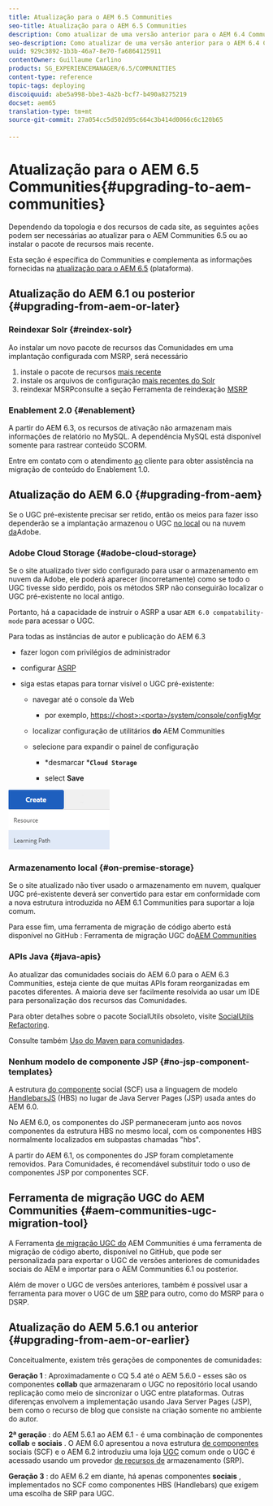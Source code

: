 ```yaml
---
title: Atualização para o AEM 6.5 Communities
seo-title: Atualização para o AEM 6.5 Communities
description: Como atualizar de uma versão anterior para o AEM 6.4 Communities
seo-description: Como atualizar de uma versão anterior para o AEM 6.4 Communities
uuid: 929c3892-1b3b-46a7-8e70-fa6864125911
contentOwner: Guillaume Carlino
products: SG_EXPERIENCEMANAGER/6.5/COMMUNITIES
content-type: reference
topic-tags: deploying
discoiquuid: abe5a998-bbe3-4a2b-bcf7-b490a8275219
docset: aem65
translation-type: tm+mt
source-git-commit: 27a054cc5d502d95c664c3b414d0066c6c120b65

---
```



# Atualização para o AEM 6.5 Communities{#upgrading-to-aem-communities}

Dependendo da topologia e dos recursos de cada site, as seguintes ações podem ser necessárias ao atualizar para o AEM Communities 6.5 ou ao instalar o pacote de recursos mais recente.

Esta seção é específica do Communities e complementa as informações fornecidas na [atualização para o AEM 6.5](/help/sites-deploying/upgrade.md) (plataforma).

## Atualização do AEM 6.1 ou posterior {#upgrading-from-aem-or-later}

### Reindexar Solr {#reindex-solr}

Ao instalar um novo pacote de recursos das Comunidades em uma implantação configurada com MSRP, será necessário

1. instale o pacote de recursos [mais recente](/help/communities/deploy-communities.md#latestfeaturepack)
1. instale os arquivos de configuração [mais recentes do Solr](/help/communities/msrp.md#upgrading)
1. reindexar MSRPconsulte a seção Ferramenta de reindexação [MSRP](/help/communities/msrp.md#msrp-reindex-tool)

### Enablement 2.0 {#enablement}

A partir do AEM 6.3, os recursos de ativação não armazenam mais informações de relatório no MySQL. A dependência MySQL está disponível somente para rastrear conteúdo SCORM.

Entre em contato com o atendimento [ao](https://helpx.adobe.com/marketing-cloud/contact-support.html) cliente para obter assistência na migração de conteúdo do Enablement 1.0.

## Atualização do AEM 6.0 {#upgrading-from-aem}

Se o UGC pré-existente precisar ser retido, então os meios para fazer isso dependerão se a implantação armazenou o UGC [no local](#on-premise-storage) ou na nuvem [da](#adobe-cloud-storage)Adobe.

### Adobe Cloud Storage {#adobe-cloud-storage}

Se o site atualizado tiver sido configurado para usar o armazenamento em nuvem da Adobe, ele poderá aparecer (incorretamente) como se todo o UGC tivesse sido perdido, pois os métodos SRP não conseguirão localizar o UGC pré-existente no local antigo.

Portanto, há a capacidade de instruir o ASRP a usar `AEM 6.0 compatability-mode` para acessar o UGC.

Para todas as instâncias de autor e publicação do AEM 6.3

* fazer logon com privilégios de administrador
* configurar [ASRP](/help/communities/asrp.md)
* siga estas etapas para tornar visível o UGC pré-existente:

   * navegar até o console da Web

      * por exemplo, [https://&lt;host>:&lt;porta>/system/console/configMgr](https://localhost:4502/system/console/configMgr)
   * localizar configuração de utilitários **do** AEM Communities
   * selecione para expandir o painel de configuração

      * *desmarcar ***`Cloud Storage`**

      * select **Save**


![chlimage_1-176](assets/chlimage_1-176.png)

### Armazenamento local {#on-premise-storage}

Se o site atualizado não tiver usado o armazenamento em nuvem, qualquer UGC pré-existente deverá ser convertido para estar em conformidade com a nova estrutura introduzida no AEM 6.1 Communities para suportar a loja comum.

Para esse fim, uma ferramenta de migração de código aberto está disponível no GitHub :
Ferramenta de migração UGC do[AEM Communities](https://github.com/Adobe-Marketing-Cloud/communities-ugc-migration)

### APIs Java {#java-apis}

Ao atualizar das comunidades sociais do AEM 6.0 para o AEM 6.3 Communities, esteja ciente de que muitas APIs foram reorganizadas em pacotes diferentes. A maioria deve ser facilmente resolvida ao usar um IDE para personalização dos recursos das Comunidades.

Para obter detalhes sobre o pacote SocialUtils obsoleto, visite [SocialUtils Refactoring](/help/communities/socialutils.md).

Consulte também [Uso do Maven para comunidades](/help/communities/maven.md).

### Nenhum modelo de componente JSP {#no-jsp-component-templates}

A estrutura [do componente](/help/communities/scf.md) social (SCF) usa a linguagem de modelo [HandlebarsJS](https://www.handlebarsjs.com/) (HBS) no lugar de Java Server Pages (JSP) usada antes do AEM 6.0.

No AEM 6.0, os componentes do JSP permaneceram junto aos novos componentes da estrutura HBS no mesmo local, com os componentes HBS normalmente localizados em subpastas chamadas &quot;hbs&quot;.

A partir do AEM 6.1, os componentes do JSP foram completamente removidos. Para Comunidades, é recomendável substituir todo o uso de componentes JSP por componentes SCF.

## Ferramenta de migração UGC do AEM Communities {#aem-communities-ugc-migration-tool}

A Ferramenta [de migração UGC do](https://github.com/Adobe-Marketing-Cloud/communities-ugc-migration) AEM Communities é uma ferramenta de migração de código aberto, disponível no GitHub, que pode ser personalizada para exportar o UGC de versões anteriores de comunidades sociais do AEM e importar para o AEM Communities 6.1 ou posterior.

Além de mover o UGC de versões anteriores, também é possível usar a ferramenta para mover o UGC de um [SRP](/help/communities/working-with-srp.md) para outro, como do MSRP para o DSRP.

## Atualização do AEM 5.6.1 ou anterior {#upgrading-from-aem-or-earlier}

Conceitualmente, existem três gerações de componentes de comunidades:

**Geração 1** : Aproximadamente o CQ 5.4 até o AEM 5.6.0 - esses são os componentes **collab** que armazenaram o UGC no repositório local usando replicação como meio de sincronizar o UGC entre plataformas. Outras diferenças envolvem a implementação usando Java Server Pages (JSP), bem como o recurso de blog que consiste na criação somente no ambiente do autor.

**2ª geração** : do AEM 5.6.1 ao AEM 6.1 - é uma combinação de componentes **collab** e **sociais** . O AEM 6.0 apresentou a nova estrutura [de componentes](/help/communities/scf.md) sociais (SCF) e o AEM 6.2 introduziu uma loja [UGC](/help/communities/working-with-srp.md) comum onde o UGC é acessado usando um provedor [de recursos de](/help/communities/srp.md) armazenamento (SRP).

**Geração 3** : do AEM 6.2 em diante, há apenas componentes **sociais** , implementados no SCF como componentes HBS (Handlebars) que exigem uma escolha de SRP para UGC.
